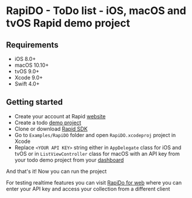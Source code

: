 # RapiDO - ToDo list - iOS, macOS and tvOS Rapid demo project

## Requirements

- iOS 8.0+
- macOS 10.10+
- tvOS 9.0+
- Xcode 9.0+
- Swift 4.0+

## Getting started

- Create your account at Rapid [website](https://www.rapidrealtime.com/demo)
- Create a todo [demo project](https://www.rapidrealtime.com/demo)
- Clone or download [Rapid SDK](https://github.com/rapid-io/rapid-io-ios)
- Go to `Examples/RapiDO` folder and open `RapiDO.xcodeproj` project in Xcode
- Replace `<YOUR API KEY>` string either in `AppDelegate` class for iOS and tvOS or in `ListViewController` class for macOS with an API key from your todo demo project from your [dashboard](https://dashboard.rapidrealtime.com)

And that's it! Now you can run the project

For testing realtime features you can visit [RapiDo for web](http://demo-todo.rapidrealtime.com) where you can enter your API key and access your collection from a different client
